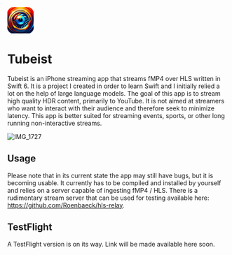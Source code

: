 <img src="https://github.com/Roenbaeck/tubeist/blob/fc0e19a948d7ddbfaa99898cddda9e45a8d611f2/Tubeist/Assets.xcassets/AppIcon.appiconset/Tubeist.png" alt="Tubeist logo" width="60" height="60">

# Tubeist
Tubeist is an iPhone streaming app that streams fMP4 over HLS written in Swift 6. It is a project I created in order to learn Swift and I initially relied a lot on the help of large language models. The goal of this app is to stream high quality HDR content, primarily to YouTube. It is not aimed at streamers who want to interact with their audience and therefore seek to minimize latency. This app is better suited for streaming events, sports, or other long running non-interactive streams.

![IMG_1727](https://github.com/user-attachments/assets/7d7c5c97-024c-466d-9281-8a8acfd095a5)

## Usage
Please note that in its current state the app may still have bugs, but it is becoming usable. It currently has to be compiled and installed by yourself and relies on a server capable of ingesting fMP4 / HLS. There is a rudimentary stream server that can be used for testing available here: https://github.com/Roenbaeck/hls-relay.

## TestFlight
A TestFlight version is on its way. Link will be made available here soon.
